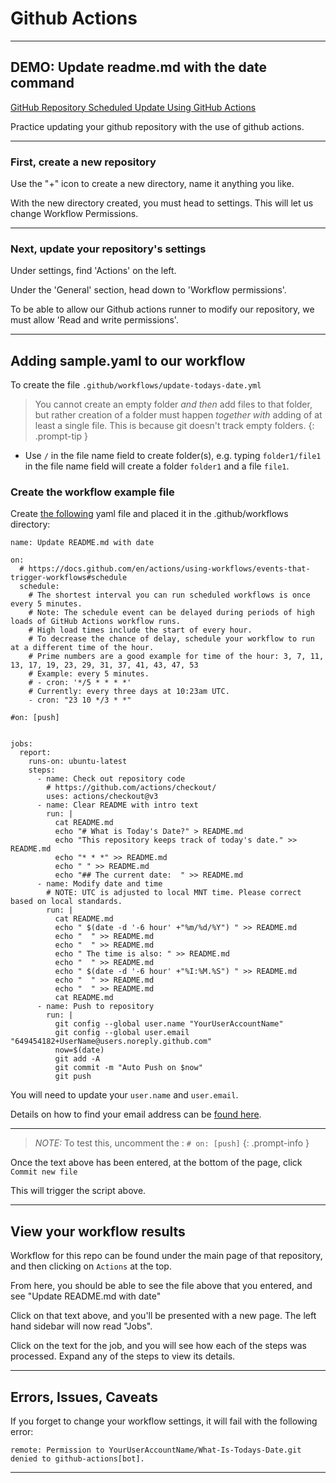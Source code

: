 # Github Actions


* * *
## DEMO: Update readme.md with the date command

[GitHub Repository Scheduled Update Using GitHub Actions](https://leimao.github.io/blog/GitHub-Repo-Scheduled-Update-GitHub-Actions/)

Practice updating your github repository with the use of github actions.


* * *
### First, create a new repository

Use the "+" icon to create a new directory, name it anything you like.

With the new directory created, you must head to settings. This will let us change Workflow Permissions.


* * *
### Next, update your repository's settings

Under settings, find 'Actions' on the left. 

Under the 'General' section, head down to 'Workflow permissions'. 

To be able to allow our Github actions runner to modify our repository, we must allow 'Read and write permissions'.


* * *
## Adding sample.yaml to our workflow

To create the file `.github/workflows/update-todays-date.yml`

> You cannot create an empty folder *and then* add files to that folder, but rather creation of a folder must happen *together with* adding of at least a single file. This is because git doesn't track empty folders.
{: .prompt-tip }

- Use `/` in the file name field to create folder(s), e.g. typing `folder1/file1` in the file name field will create a folder `folder1` and a file `file1`.


### Create the workflow example file

Create [the following](https://github.com/leimao/What-Is-The-Date-Today/blob/main/.github/workflows/update-date.yml) yaml file and placed it in the .github/workflows directory:
```
name: Update README.md with date

on:
  # https://docs.github.com/en/actions/using-workflows/events-that-trigger-workflows#schedule
  schedule:
    # The shortest interval you can run scheduled workflows is once every 5 minutes.
    # Note: The schedule event can be delayed during periods of high loads of GitHub Actions workflow runs. 
    # High load times include the start of every hour. 
    # To decrease the chance of delay, schedule your workflow to run at a different time of the hour.
    # Prime numbers are a good example for time of the hour: 3, 7, 11, 13, 17, 19, 23, 29, 31, 37, 41, 43, 47, 53
    # Example: every 5 minutes.
    # - cron: '*/5 * * * *'
    # Currently: every three days at 10:23am UTC.
    - cron: "23 10 */3 * *"

#on: [push]


jobs:
  report:
    runs-on: ubuntu-latest
    steps:
      - name: Check out repository code
        # https://github.com/actions/checkout/
        uses: actions/checkout@v3
      - name: Clear README with intro text
        run: |
          cat README.md
          echo "# What is Today's Date?" > README.md
          echo "This repository keeps track of today's date." >> README.md
          echo "* * *" >> README.md
          echo " " >> README.md
          echo "## The current date:  " >> README.md
      - name: Modify date and time
        # NOTE: UTC is adjusted to local MNT time. Please correct based on local standards. 
        run: |
          cat README.md
          echo " $(date -d '-6 hour' +"%m/%d/%Y") " >> README.md
          echo "  " >> README.md
          echo "  " >> README.md
          echo " The time is also: " >> README.md
          echo "  " >> README.md
          echo " $(date -d '-6 hour' +"%I:%M.%S") " >> README.md
          echo "  " >> README.md
          echo "  " >> README.md
          cat README.md
      - name: Push to repository
        run: |
          git config --global user.name "YourUserAccountName"
          git config --global user.email "649454182+UserName@users.noreply.github.com"
          now=$(date)
          git add -A
          git commit -m "Auto Push on $now"
          git push
```

You will need to update your `user.name` and `user.email`. 

Details on how to find your email address can be [found here](https://docs.github.com/en/account-and-profile/setting-up-and-managing-your-personal-account-on-github/managing-email-preferences/setting-your-commit-email-address).

* * *

> *NOTE:* To test this, uncomment the : `# on: [push]`
{: .prompt-info }


Once the text above has been entered, at the bottom of the page, click `Commit new file`

This will trigger the script above. 


* * *
## View your workflow results

Workflow for this repo can be found under the main page of that repository, and then clicking on `Actions` at the top.

From here, you should be able to see the file above that you entered, and see "Update README.md with date"

Click on that text above, and you'll be presented with a new page. The left hand sidebar will now read "Jobs".

Click on the text for the job, and you will see how each of the steps was processed. Expand any of the steps to view its details.


* * *
## Errors, Issues, Caveats 

If you forget to change your workflow settings, it will fail with the following error:

`remote: Permission to YourUserAccountName/What-Is-Todays-Date.git denied to github-actions[bot].`

* * *
